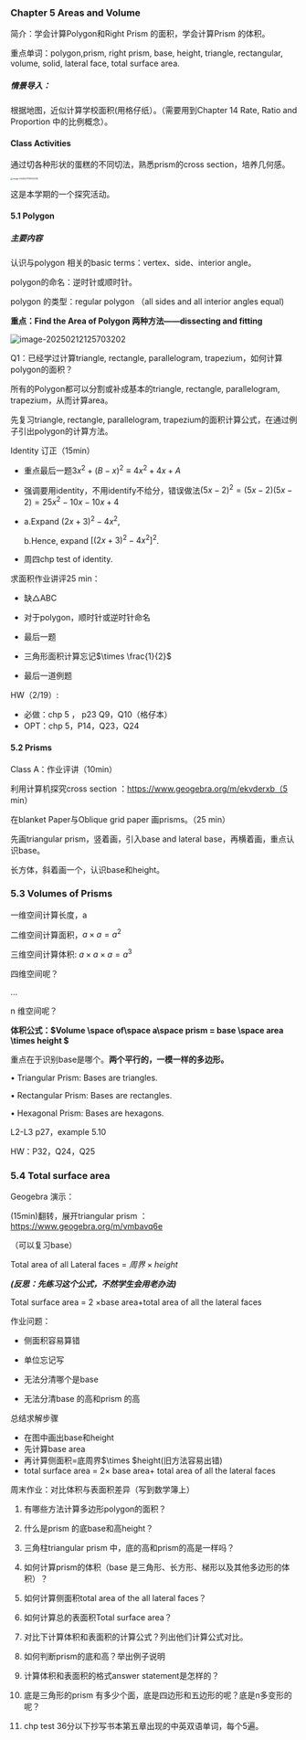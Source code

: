 ### Chapter 5 Areas and Volume



简介：学会计算Polygon和Right Prism 的面积，学会计算Prism 的体积。

重点单词：polygon,prism, right prism, base, height, triangle, rectangular, volume, solid, lateral face, total surface area.

##### 情景导入：

根据地图，近似计算学校面积(用格仔纸）。（需要用到Chapter 14 Rate, Ratio and Proportion 中的比例概念）。





#### Class Activities

通过切各种形状的蛋糕的不同切法，熟悉prism的cross section，培养几何感。

<img src="https://p.ipic.vip/ifb7b1.png" alt="image-20250211192122139" style="zoom:25%;" />

这是本学期的一个探究活动。

#### 5.1 Polygon

##### 主要内容

认识与polygon 相关的basic terms：vertex、side、interior angle。

polygon的命名：逆时针或顺时针。

polygon 的类型：regular polygon （all sides and all interior angles equal)

**重点：Find the Area of Polygon 两种方法——dissecting and fitting**

![image-20250212125703202](https://p.ipic.vip/2y0w7p.png)

Q1：已经学过计算triangle, rectangle, parallelogram, trapezium，如何计算polygon的面积？

所有的Polygon都可以分割或补成基本的triangle, rectangle, parallelogram, trapezium，从而计算area。

先复习triangle, rectangle, parallelogram, trapezium的面积计算公式，在通过例子引出polygon的计算方法。



Identity 订正（15min）

- 重点最后一题$3x^2+(B-x)^2\equiv 4x^2+4x+A$

- 强调要用identity，不用identify不给分，错误做法$(5x-2)^2=(5x-2)(5x-2)=25x^2-10x-10x+4$

- a.Expand $(2x+3)^2-4x^2$,

  b.Hence, expand $[(2x+3)^2-4x^2]^2$.

- 周四chp test of identity.

求面积作业讲评25 min：

- 缺$\triangle$ABC

- 对于polygon，顺时针或逆时针命名

- 最后一题

- 三角形面积计算忘记$\times \frac{1}{2}$

- 最后一道例题

  

HW（2/19）: 

- 必做：chp 5 ， p23 Q9，Q10（格仔本）
- OPT：chp 5，P14，Q23，Q24

#### 5.2  Prisms

Class A：作业评讲（10min）

利用计算机探究cross section ：https://www.geogebra.org/m/ekvderxb（5 min）

在blanket Paper与Oblique grid paper 画prisms。（25 min）

先画triangular prism，竖着画，引入base and lateral base，再横着画，重点认识base。

长方体，斜着画一个，认识base和height。



### 5.3 Volumes of Prisms

一维空间计算长度，a

二维空间计算面积，$a\times a=a^2$

三维空间计算体积: $a\times a\times a=a^3$

四维空间呢？

$\dots$

n 维空间呢？

**体积公式：$Volume \space of\space  a\space prism = base \space area \times height $**

重点在于识别base是哪个。**两个平行的，一模一样的多边形。**

• Triangular Prism: Bases are triangles.

• Rectangular Prism: Bases are rectangles.

• Hexagonal Prism: Bases are hexagons.

L2-L3 p27，example 5.10

HW：P32，Q24，Q25

### 5.4 Total surface area

Geogebra 演示：

(15min)翻转，展开triangular prism ：https://www.geogebra.org/m/vmbavq6e

（可以复习base）

Total area of  all Lateral faces = $周界\times height$

***(反思：先练习这个公式，不然学生会用老办法)***

Total surface area = 2 $\times$base area+total area of all the lateral faces

作业问题：

- 侧面积容易算错

- 单位忘记写

- 无法分清哪个是base

- 无法分清base 的高和prism 的高

  

总结求解步骤

- 在图中画出base和height
- 先计算base area
- 再计算侧面积=底周界$\times $height(旧方法容易出错)
- total surface area = 2$\times$ base area+ total area of all the lateral faces



周末作业：对比体积与表面积差异（写到数学簿上）

1. 有哪些方法计算多边形polygon的面积？

2. 什么是prism 的底base和高height？

3. 三角柱triangular prism 中，底的高和prism的高是一样吗？

4. 如何计算prism的体积（base 是三角形、长方形、梯形以及其他多边形的体积）？

5. 如何计算侧面积total area of the all lateral faces？

6. 如何计算总的表面积Total surface area？

7. 对比下计算体积和表面积的计算公式？列出他们计算公式对比。

8. 如何判断prism的底和高？举出例子说明

9. 计算体积和表面积的格式answer statement是怎样的？

10. 底是三角形的prism 有多少个面，底是四边形和五边形的呢？底是n多变形的呢？

11. chp test 36分以下抄写书本第五章出现的中英双语单词，每个5遍。

    

